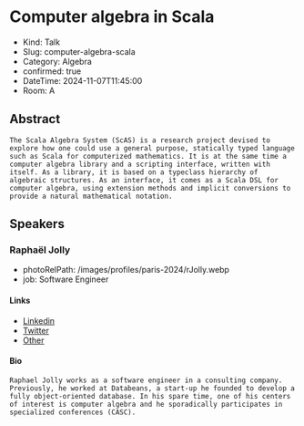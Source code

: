 # Computer algebra in Scala

- Kind: Talk
- Slug: computer-algebra-scala
- Category: Algebra
- confirmed: true
- DateTime: 2024-11-07T11:45:00
- Room: A

## Abstract

```
The Scala Algebra System (ScAS) is a research project devised to explore how one could use a general purpose, statically typed language such as Scala for computerized mathematics. It is at the same time a computer algebra library and a scripting interface, written with itself. As a library, it is based on a typeclass hierarchy of algebraic structures. As an interface, it comes as a Scala DSL for computer algebra, using extension methods and implicit conversions to provide a natural mathematical notation.
```

## Speakers

### Raphaël Jolly

- photoRelPath: /images/profiles/paris-2024/rJolly.webp
- job: Software Engineer

#### Links

- [Linkedin](https://www.linkedin.com/in/raphaeljolly)
- [Twitter](https://x.com/raphaeljolly)
- [Other](http://raphael.jolly.free.fr)

#### Bio

```
Raphael Jolly works as a software engineer in a consulting company. Previously, he worked at Databeans, a start-up he founded to develop a fully object-oriented database. In his spare time, one of his centers of interest is computer algebra and he sporadically participates in specialized conferences (CASC).
```
